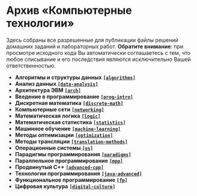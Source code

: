 # Архив «Компьютерные технологии»

Здесь собраны все разрешенные для публикации файлы решений домашних заданий и лабораторных работ. **Обратите внимание**: при просмотре исходного кода Вы автоматически соглашаетесь с тем, что любое списывание и его последствия являются исключительно Вашей ответственностью.

* **Алгоритмы и структуры данных** [**`[algorithms]`**](algorithms/)
* **Анализ данных** [**`[data-analysis]`**](data-analysis/)
* **Архитектура ЭВМ** [**`[arch]`**](arch/)
* **Введение в программирование** [**`[prog-intro]`**](prog-intro/)
* **Дискретная математика** [**`[discrete-math]`**](discrete-math/)
* **Компьютерные сети** [**`[networking]`**](networking/)
* **Математическая логика** [**`[logic]`**](logic/)
* **Математическая статистика** [**`[statistics]`**](statistics/)
* **Машинное обучение** [**`[machine-learning]`**](machine-learning/)
* **Методы оптимизации** [**`[optimization]`**](optimization/)
* **Методы трансляции** [**`[translation-methods]`**](translation-methods/)
* **Операционные системы** [**`[os]`**](os/)
* **Парадигмы программирования** [**`[paradigms]`**](paradigms/)
* **Параллельное программирование** [**`[mpp]`**](mpp/)
* **Продвинутый C++** [**`[advanced-cpp]`**](advanced-cpp/)
* **Технологии программирования** [**`[java-advanced]`**](java-advanced/)
* **Функциональное программирование** [**`[fp]`**](fp/)
* **Цифровая культура** [**`[digital-culture]`**](digital-culture/)
